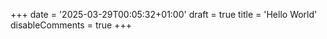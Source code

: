 +++
date = '2025-03-29T00:05:32+01:00'
draft = true
title = 'Hello World'
disableComments = true
+++
